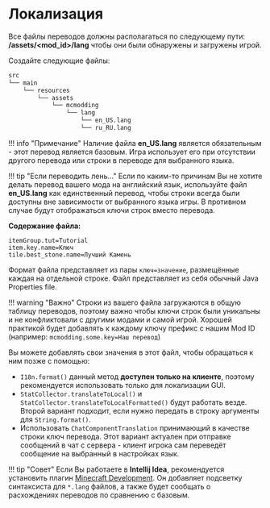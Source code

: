 # Локализация
Все файлы переводов должны располагаться по следующему пути: **/assets/<mod_id\>/lang** чтобы они были обнаружены и загружены игрой.

Создайте следующие файлы:
```md
src    
└── main
    └── resources
        └── assets
            └── mcmodding
                └── lang
                    └── en_US.lang
                    └── ru_RU.lang
```

!!! info "Примечание"
    Наличие файла **en_US.lang** является обязательным - этот перевод является базовым. Игра использует его при отсутствии другого перевода или строки в переводе для выбранного языка.  

!!! tip "Если переводить лень..."
    Если по каким-то причинам Вы не хотите делать перевод вашего мода на английский язык, используйте файл **en_US.lang** как единственный перевод, чтобы строки всегда были доступны вне зависимости от выбранного языка игры. В противном случае будут отображаться ключи строк вместо перевода.

**Содержание файла:**
```properties
itemGroup.tut=Tutorial
item.key.name=Ключ
tile.best_stone.name=Лучший Камень
```
Формат файла представляет из пары `ключ=значение`, размещённые каждая на отдельной строке. Файл представляет из себя обычный Java Properties file.

!!! warning "Важно"
    Строки из вашего файла загружаются в общую таблицу переводов, поэтому важно чтобы ключи строк были уникальны и не конфликтовали с другими модами и самой игрой. Хорошей практикой будет добавлять к каждому ключу префикс с нашим Mod ID (например: `mcmodding.some.key=Наш перевод`)

Вы можете добавлять свои значения в этот файл, чтобы обращаться к ним позже с помощью:  

* `I18n.format()` данный метод **доступен только на клиенте**, поэтому рекомендуется использовать только для локализации GUI. 
* `StatCollector.translateToLocal()` и `StatCollector.translateToLocalFormatted()` будут работать везде. Второй вариант подходит, если нужно передать в строку аргументы для `String.format()`.
* Использовать `ChatComponentTranslation` принимающий в качестве строки ключ перевода. Этот вариант актуален при отправке сообщений в чат с сервера - клиент игрока сам переведёт сообщение на выбранный в настройках язык.

!!! tip "Совет"
    Если Вы работаете в **Intellij Idea**, рекомендуется установить плагин [Minecraft Development](https://plugins.jetbrains.com/plugin/8327-minecraft-development). Он добавляет подсветку синтаксиста для `*.lang` файлов, а также будет сообщать о расхождениях переводов по сравнению с базовым.
